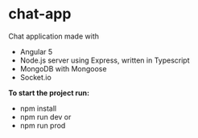 # chat-app
Chat application made with
* Angular 5
* Node.js server using Express, written in Typescript
* MongoDB with Mongoose
* Socket.io

**To start the project run:**
* npm install
* npm run dev 
or
* npm run prod
